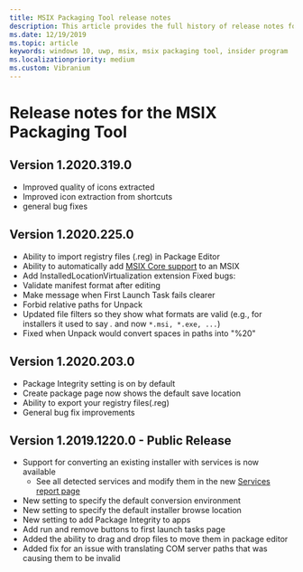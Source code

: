 ```yaml
---
title: MSIX Packaging Tool release notes
description: This article provides the full history of release notes for different versions of the MSIX Packaging Tool.
ms.date: 12/19/2019
ms.topic: article
keywords: windows 10, uwp, msix, msix packaging tool, insider program
ms.localizationpriority: medium
ms.custom: Vibranium
---
```


# Release notes for the MSIX Packaging Tool
## Version 1.2020.319.0
- Improved quality of icons extracted
- Improved icon extraction from shortcuts
- general bug fixes

## Version 1.2020.225.0
- Ability to import registry files (.reg) in Package Editor
- Ability to automatically add [MSIX Core support](../../msix-core/msixcore.md) to an MSIX
- Add InstalledLocationVirtualization extension
Fixed bugs:
- Validate manifest format after editing 
- Make message when First Launch Task fails clearer 
- Forbid relative paths for Unpack 
- Updated file filters so they show what formats are valid (e.g., for installers it used to say *.* and now `*.msi, *.exe, ...`) 
- Fixed when Unpack would convert spaces in paths into "%20"

## Version 1.2020.203.0
- Package Integrity setting is on by default
- Create package page now shows the default save location
- Ability to export your registry files(.reg)
- General bug fix improvements

## Version 1.2019.1220.0 - Public Release
- Support for converting an existing installer with services is now available
  - See all detected services and modify them in the new [Services report page](../convert-an-installer-with-services.md)
- New setting to specify the default conversion environment
- New setting to specify the default installer browse location
- New setting to add Package Integrity to apps
- Add run and remove buttons to first launch tasks page
- Added the ability to drag and drop files to move them in package editor
- Added fix for an issue with translating COM server paths that was causing them to be invalid
